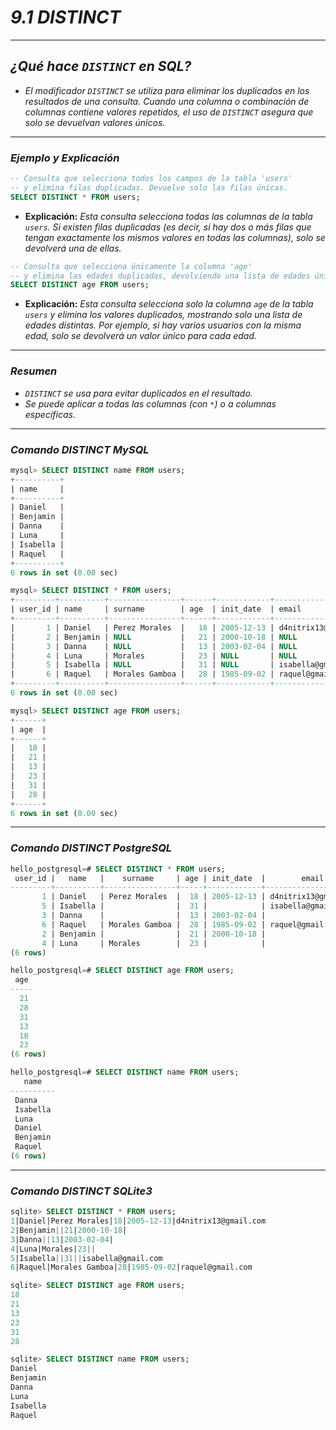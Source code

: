 <!-- Autor: Daniel Benjamin Perez Morales -->
<!-- GitHub: https://github.com/DanielPerezMoralesDev13 -->
<!-- Correo electrónico: danielperezdev@proton.me -->

# ***9.1 DISTINCT***

---

## ***¿Qué hace `DISTINCT` en SQL?***

- *El modificador `DISTINCT` se utiliza para eliminar los duplicados en los resultados de una consulta. Cuando una columna o combinación de columnas contiene valores repetidos, el uso de `DISTINCT` asegura que solo se devuelvan valores únicos.*

---

### ***Ejemplo y Explicación***

```sql
-- Consulta que selecciona todos los campos de la tabla 'users'
-- y elimina filas duplicadas. Devuelve solo las filas únicas.
SELECT DISTINCT * FROM users;
```

- **Explicación:** *Esta consulta selecciona todas las columnas de la tabla `users`. Si existen filas duplicadas (es decir, si hay dos o más filas que tengan exactamente los mismos valores en todas las columnas), solo se devolverá una de ellas.*

```sql
-- Consulta que selecciona únicamente la columna 'age'
-- y elimina las edades duplicadas, devolviendo una lista de edades únicas.
SELECT DISTINCT age FROM users;
```

- **Explicación:** *Esta consulta selecciona solo la columna `age` de la tabla `users` y elimina los valores duplicados, mostrando solo una lista de edades distintas. Por ejemplo, si hay varios usuarios con la misma edad, solo se devolverá un valor único para cada edad.*

---

### ***Resumen***

- *`DISTINCT` se usa para evitar duplicados en el resultado.*
- *Se puede aplicar a todas las columnas (con `*`) o a columnas específicas.*

---

### ***Comando DISTINCT MySQL***

```sql
mysql> SELECT DISTINCT name FROM users;
+----------+
| name     |
+----------+
| Daniel   |
| Benjamin |
| Danna    |
| Luna     |
| Isabella |
| Raquel   |
+----------+
6 rows in set (0.00 sec)
```

```sql
mysql> SELECT DISTINCT * FROM users;
+---------+----------+----------------+------+------------+----------------------+
| user_id | name     | surname        | age  | init_date  | email                |
+---------+----------+----------------+------+------------+----------------------+
|       1 | Daniel   | Perez Morales  |   18 | 2005-12-13 | d4nitrix13@gmail.com |
|       2 | Benjamin | NULL           |   21 | 2000-10-18 | NULL                 |
|       3 | Danna    | NULL           |   13 | 2003-02-04 | NULL                 |
|       4 | Luna     | Morales        |   23 | NULL       | NULL                 |
|       5 | Isabella | NULL           |   31 | NULL       | isabella@gmail.com   |
|       6 | Raquel   | Morales Gamboa |   28 | 1985-09-02 | raquel@gmail.com     |
+---------+----------+----------------+------+------------+----------------------+
6 rows in set (0.00 sec)
```

```sql
mysql> SELECT DISTINCT age FROM users;
+------+
| age  |
+------+
|   18 |
|   21 |
|   13 |
|   23 |
|   31 |
|   28 |
+------+
6 rows in set (0.00 sec)
```

---

### ***Comando DISTINCT PostgreSQL***

```sql
hello_postgresql=# SELECT DISTINCT * FROM users;
 user_id |   name   |    surname     | age | init_date  |        email
---------+----------+----------------+-----+------------+----------------------
       1 | Daniel   | Perez Morales  |  18 | 2005-12-13 | d4nitrix13@gmail.com
       5 | Isabella |                |  31 |            | isabella@gmail.com
       3 | Danna    |                |  13 | 2003-02-04 |
       6 | Raquel   | Morales Gamboa |  28 | 1985-09-02 | raquel@gmail.com
       2 | Benjamin |                |  21 | 2000-10-18 |
       4 | Luna     | Morales        |  23 |            |
(6 rows)
```

```sql
hello_postgresql=# SELECT DISTINCT age FROM users;
 age
-----
  21
  28
  31
  13
  18
  23
(6 rows)
```

```sql
hello_postgresql=# SELECT DISTINCT name FROM users;
   name
----------
 Danna
 Isabella
 Luna
 Daniel
 Benjamin
 Raquel
(6 rows)
```

---

### ***Comando DISTINCT SQLite3***

```sql
sqlite> SELECT DISTINCT * FROM users;
1|Daniel|Perez Morales|18|2005-12-13|d4nitrix13@gmail.com
2|Benjamin||21|2000-10-18|
3|Danna||13|2003-02-04|
4|Luna|Morales|23||
5|Isabella||31||isabella@gmail.com
6|Raquel|Morales Gamboa|28|1985-09-02|raquel@gmail.com
```

```sql
sqlite> SELECT DISTINCT age FROM users;
18
21
13
23
31
28
```

```sql
sqlite> SELECT DISTINCT name FROM users;
Daniel
Benjamin
Danna
Luna
Isabella
Raquel
```
